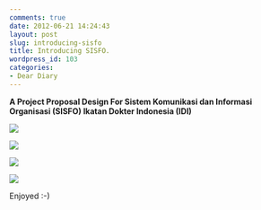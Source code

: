 ```yaml
---
comments: true
date: 2012-06-21 14:24:43
layout: post
slug: introducing-sisfo
title: Introducing SISFO.
wordpress_id: 103
categories:
- Dear Diary
---
```


**A Project Proposal Design For Sistem Komunikasi dan Informasi Organisasi (SISFO) Ikatan Dokter Indonesia (IDI)**




[![](http://passionfactory.files.wordpress.com/2012/06/screen-shot-2012-06-21-at-2-13-02-pm.png)](http://passionfactory.files.wordpress.com/2012/06/screen-shot-2012-06-21-at-2-13-02-pm.png)




[![](http://passionfactory.files.wordpress.com/2012/06/screen-shot-2012-06-21-at-2-13-21-pm.png)](http://passionfactory.files.wordpress.com/2012/06/screen-shot-2012-06-21-at-2-13-21-pm.png)




[![](http://passionfactory.files.wordpress.com/2012/06/screen-shot-2012-06-21-at-2-14-50-pm.png)](http://passionfactory.files.wordpress.com/2012/06/screen-shot-2012-06-21-at-2-14-50-pm.png)




[![](http://passionfactory.files.wordpress.com/2012/06/screen-shot-2012-06-21-at-2-16-54-pm.png)](http://passionfactory.files.wordpress.com/2012/06/screen-shot-2012-06-21-at-2-16-54-pm.png)




Enjoyed :-)
